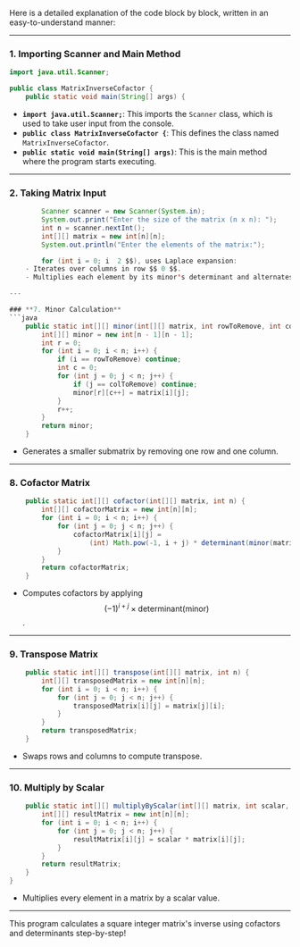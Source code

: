 Here is a detailed explanation of the code block by block, written in an easy-to-understand manner:

---

### **1. Importing Scanner and Main Method**
```java
import java.util.Scanner;

public class MatrixInverseCofactor {
    public static void main(String[] args) {
```
- **`import java.util.Scanner;`**: This imports the `Scanner` class, which is used to take user input from the console.
- **`public class MatrixInverseCofactor {`**: This defines the class named `MatrixInverseCofactor`.
- **`public static void main(String[] args)`**: This is the main method where the program starts executing.

---

### **2. Taking Matrix Input**
```java
        Scanner scanner = new Scanner(System.in);
        System.out.print("Enter the size of the matrix (n x n): ");
        int n = scanner.nextInt();
        int[][] matrix = new int[n][n];
        System.out.println("Enter the elements of the matrix:");

        for (int i = 0; i  2 $$), uses Laplace expansion:
    - Iterates over columns in row $$ 0 $$.
    - Multiplies each element by its minor's determinant and alternates signs using $$ (-1)^{\text{row}+\text{col}} $$.

---

### **7. Minor Calculation**
```java
    public static int[][] minor(int[][] matrix, int rowToRemove, int colToRemove, int n) {
        int[][] minor = new int[n - 1][n - 1];
        int r = 0;
        for (int i = 0; i < n; i++) {
            if (i == rowToRemove) continue;
            int c = 0;
            for (int j = 0; j < n; j++) {
                if (j == colToRemove) continue;
                minor[r][c++] = matrix[i][j];
            }
            r++;
        }
        return minor;
    }
```
- Generates a smaller submatrix by removing one row and one column.

---

### **8. Cofactor Matrix**
```java
    public static int[][] cofactor(int[][] matrix, int n) {
        int[][] cofactorMatrix = new int[n][n];
        for (int i = 0; i < n; i++) {
            for (int j = 0; j < n; j++) {
                cofactorMatrix[i][j] =
                    (int) Math.pow(-1, i + j) * determinant(minor(matrix, i, j, n), n - 1);
            }
        }
        return cofactorMatrix;
    }
```
- Computes cofactors by applying $$ (-1)^{i+j} \times \text{determinant(minor)} $$.

---

### **9. Transpose Matrix**
```java
    public static int[][] transpose(int[][] matrix, int n) {
        int[][] transposedMatrix = new int[n][n];
        for (int i = 0; i < n; i++) {
            for (int j = 0; j < n; j++) {
                transposedMatrix[i][j] = matrix[j][i];
            }
        }
        return transposedMatrix;
    }
```
- Swaps rows and columns to compute transpose.

---

### **10. Multiply by Scalar**
```java
    public static int[][] multiplyByScalar(int[][] matrix, int scalar, int n) {
        int[][] resultMatrix = new int[n][n];
        for (int i = 0; i < n; i++) {
            for (int j = 0; j < n; j++) {
                resultMatrix[i][j] = scalar * matrix[i][j];
            }
        }
        return resultMatrix;
    }
}
```
- Multiplies every element in a matrix by a scalar value.

---

This program calculates a square integer matrix's inverse using cofactors and determinants step-by-step!